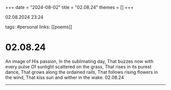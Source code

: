 +++
date = "2024-08-02"
title = "02.08.24"
themes = []
+++

02.08.2024 23:24

tags: #personal
links: [[poems]]

# 02.08.24

An image of His passion,
In the sublimating day,
That buzzes now with every pulse 
Of sunlight scattered on the grass,
That rises in its purest dance,
That grows along the ordained rails,
That follows rising flowers in the wind,
That kiss sun and wither in the wake.
02.08.24

---

